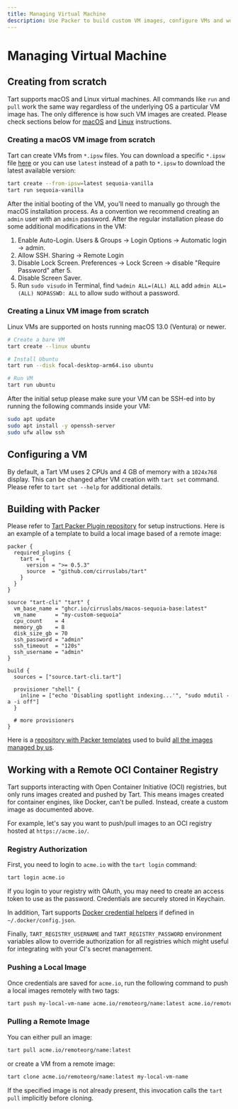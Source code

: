 ```yaml
---
title: Managing Virtual Machine
description: Use Packer to build custom VM images, configure VMs and work with remote OCI registries.
---
```


# Managing Virtual Machine

## Creating from scratch

Tart supports macOS and Linux virtual machines. All commands like `run` and `pull` work the same way regardless of the underlying OS a particular VM image has.
The only difference is how such VM images are created. Please check sections below for [macOS](#creating-a-macos-vm-image-from-scratch) and [Linux](#creating-a-linux-vm-image-from-scratch) instructions.

### Creating a macOS VM image from scratch

Tart can create VMs from `*.ipsw` files. You can download a specific `*.ipsw` file [here](https://ipsw.me/) or you can
use `latest` instead of a path to `*.ipsw` to download the latest available version:

```bash
tart create --from-ipsw=latest sequoia-vanilla
tart run sequoia-vanilla
```

After the initial booting of the VM, you'll need to manually go through the macOS installation process. As a convention we recommend creating an `admin` user with an `admin` password. After the regular installation please do some additional modifications in the VM:

1. Enable Auto-Login. Users & Groups -> Login Options -> Automatic login -> admin.
2. Allow SSH. Sharing -> Remote Login
3. Disable Lock Screen. Preferences -> Lock Screen -> disable "Require Password" after 5.
4. Disable Screen Saver.
5. Run `sudo visudo` in Terminal, find `%admin ALL=(ALL) ALL` add `admin ALL=(ALL) NOPASSWD: ALL` to allow sudo without a password.

### Creating a Linux VM image from scratch

Linux VMs are supported on hosts running macOS 13.0 (Ventura) or newer.

```bash
# Create a bare VM
tart create --linux ubuntu

# Install Ubuntu
tart run --disk focal-desktop-arm64.iso ubuntu

# Run VM
tart run ubuntu
```

After the initial setup please make sure your VM can be SSH-ed into by running the following commands inside your VM:

```bash
sudo apt update
sudo apt install -y openssh-server
sudo ufw allow ssh
```

## Configuring a VM

By default, a Tart VM uses 2 CPUs and 4 GB of memory with a `1024x768` display. This can be changed after VM creation with `tart set` command.
Please refer to `tart set --help` for additional details.

## Building with Packer

Please refer to [Tart Packer Plugin repository](https://github.com/cirruslabs/packer-plugin-tart) for setup instructions.
Here is an example of a template to build a local image based of a remote image:

```hcl
packer {
  required_plugins {
    tart = {
      version = ">= 0.5.3"
      source  = "github.com/cirruslabs/tart"
    }
  }
}

source "tart-cli" "tart" {
  vm_base_name = "ghcr.io/cirruslabs/macos-sequoia-base:latest"
  vm_name      = "my-custom-sequoia"
  cpu_count    = 4
  memory_gb    = 8
  disk_size_gb = 70
  ssh_password = "admin"
  ssh_timeout  = "120s"
  ssh_username = "admin"
}

build {
  sources = ["source.tart-cli.tart"]

  provisioner "shell" {
    inline = ["echo 'Disabling spotlight indexing...'", "sudo mdutil -a -i off"]
  }

  # more provisioners
}
```

Here is a [repository with Packer templates](https://github.com/cirruslabs/macos-image-templates) used to build [all the images managed by us](https://github.com/orgs/cirruslabs/packages?tab=packages&q=macos).

## Working with a Remote OCI Container Registry

Tart supports interacting with Open Container Initiative (OCI) registries, but only runs images created and pushed by Tart. This means images created for container engines, like Docker, can't be pulled. Instead, create a custom image as documented above.

For example, let's say you want to push/pull images to an OCI registry hosted at `https://acme.io/`.

### Registry Authorization

First, you need to login to `acme.io` with the `tart login` command:

```bash
tart login acme.io
```

If you login to your registry with OAuth, you may need to create an access token to use as the password.
Credentials are securely stored in Keychain.

In addition, Tart supports [Docker credential helpers](https://docs.docker.com/engine/reference/commandline/login/#credential-helpers)
if defined in `~/.docker/config.json`.

Finally, `TART_REGISTRY_USERNAME` and `TART_REGISTRY_PASSWORD` environment variables allow to override authorization
for all registries which might useful for integrating with your CI's secret management.

### Pushing a Local Image

Once credentials are saved for `acme.io`, run the following command to push a local images remotely with two tags:

```bash
tart push my-local-vm-name acme.io/remoteorg/name:latest acme.io/remoteorg/name:v1.0.0
```

### Pulling a Remote Image

You can either pull an image:

```bash
tart pull acme.io/remoteorg/name:latest
```

or create a VM from a remote image:

```bash
tart clone acme.io/remoteorg/name:latest my-local-vm-name
```

If the specified image is not already present, this invocation calls the `tart pull` implicitly before cloning.
